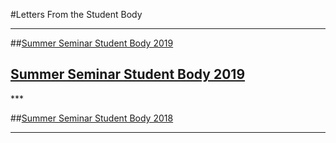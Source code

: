 #Letters From the Student Body

***

##[Summer Seminar Student Body 2019](https://docs.google.com/document/d/1NWfMkUT0godGk7DeZCkmCFOEja0tPPVbaxcmC830g_0/edit)
<h2><a href="https://docs.google.com/document/d/1NWfMkUT0godGk7DeZCkmCFOEja0tPPVbaxcmC830g_0/edit" target="blank">Summer Seminar Student Body 2019</a></h2>
***

##[Summer Seminar Student Body 2018](https://docs.google.com/document/d/1nKaIg-4ESIBrLWZYZxymu7G7kmLxYN_y-6G2kqjrHLE/edit)

***
